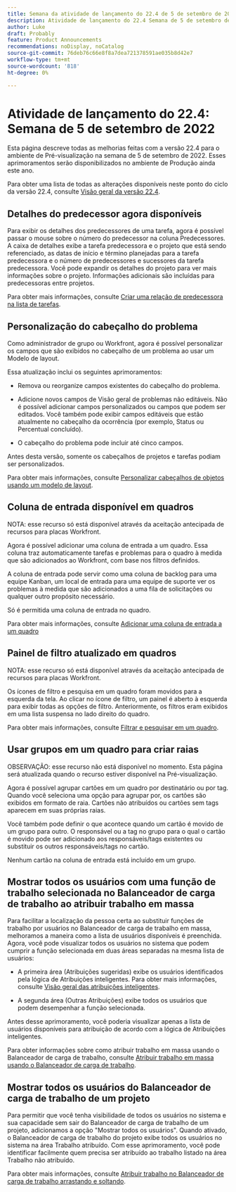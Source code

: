 ```yaml
---
title: Semana da atividade de lançamento do 22.4 de 5 de setembro de 2022
description: Atividade de lançamento do 22.4 Semana de 5 de setembro de 2022
author: Luke
draft: Probably
feature: Product Announcements
recommendations: noDisplay, noCatalog
source-git-commit: 76deb76c66e8f8a7dea721378591ae035b8d42e7
workflow-type: tm+mt
source-wordcount: '818'
ht-degree: 0%

---
```



# Atividade de lançamento do 22.4: Semana de 5 de setembro de 2022

Esta página descreve todas as melhorias feitas com a versão 22.4 para o ambiente de Pré-visualização na semana de 5 de setembro de 2022. Esses aprimoramentos serão disponibilizados no ambiente de Produção ainda este ano.

Para obter uma lista de todas as alterações disponíveis neste ponto do ciclo da versão 22.4, consulte [Visão geral da versão 22.4](/help/quicksilver/product-announcements/product-releases/22.4-release-activity/22-4-release-overview.md).

## Detalhes do predecessor agora disponíveis

Para exibir os detalhes dos predecessores de uma tarefa, agora é possível passar o mouse sobre o número do predecessor na coluna Predecessores. A caixa de detalhes exibe a tarefa predecessora e o projeto que está sendo referenciado, as datas de início e término planejadas para a tarefa predecessora e o número de predecessores e sucessores da tarefa predecessora. Você pode expandir os detalhes do projeto para ver mais informações sobre o projeto. Informações adicionais são incluídas para predecessoras entre projetos.

Para obter mais informações, consulte [Criar uma relação de predecessora na lista de tarefas](/help/quicksilver/manage-work/tasks/use-prdcssrs/create-predecessors-on-task-list.md).

## Personalização do cabeçalho do problema

Como administrador de grupo ou Workfront, agora é possível personalizar os campos que são exibidos no cabeçalho de um problema ao usar um Modelo de layout.

Essa atualização inclui os seguintes aprimoramentos:

* Remova ou reorganize campos existentes do cabeçalho do problema.

* Adicione novos campos de Visão geral de problemas não editáveis. Não é possível adicionar campos personalizados ou campos que podem ser editados. Você também pode exibir campos editáveis que estão atualmente no cabeçalho da ocorrência (por exemplo, Status ou Percentual concluído).

* O cabeçalho do problema pode incluir até cinco campos.

Antes desta versão, somente os cabeçalhos de projetos e tarefas podiam ser personalizados.

Para obter mais informações, consulte [Personalizar cabeçalhos de objetos usando um modelo de layout](/help/quicksilver/administration-and-setup/customize-workfront/use-layout-templates/customize-object-headers.md).

## Coluna de entrada disponível em quadros

NOTA: esse recurso só está disponível através da aceitação antecipada de recursos para placas Workfront.

Agora é possível adicionar uma coluna de entrada a um quadro. Essa coluna traz automaticamente tarefas e problemas para o quadro à medida que são adicionados ao Workfront, com base nos filtros definidos.

A coluna de entrada pode servir como uma coluna de backlog para uma equipe Kanban, um local de entrada para uma equipe de suporte ver os problemas à medida que são adicionados a uma fila de solicitações ou qualquer outro propósito necessário.

Só é permitida uma coluna de entrada no quadro.

Para obter mais informações, consulte [Adicionar uma coluna de entrada a um quadro](/help/quicksilver/agile/use-boards-agile-planning-tools/add-intake-column-to-board.md)

## Painel de filtro atualizado em quadros

NOTA: esse recurso só está disponível através da aceitação antecipada de recursos para placas Workfront.

Os ícones de filtro e pesquisa em um quadro foram movidos para a esquerda da tela. Ao clicar no ícone de filtro, um painel é aberto à esquerda para exibir todas as opções de filtro. Anteriormente, os filtros eram exibidos em uma lista suspensa no lado direito do quadro.

Para obter mais informações, consulte [Filtrar e pesquisar em um quadro](/help/quicksilver/agile/get-started-with-boards/filter-search-in-board.md).

## Usar grupos em um quadro para criar raias

OBSERVAÇÃO: esse recurso não está disponível no momento. Esta página será atualizada quando o recurso estiver disponível na Pré-visualização.

Agora é possível agrupar cartões em um quadro por destinatário ou por tag. Quando você seleciona uma opção para agrupar por, os cartões são exibidos em formato de raia. Cartões não atribuídos ou cartões sem tags aparecem em suas próprias raias.

Você também pode definir o que acontece quando um cartão é movido de um grupo para outro. O responsável ou a tag no grupo para o qual o cartão é movido pode ser adicionado aos responsáveis/tags existentes ou substituir os outros responsáveis/tags no cartão.

Nenhum cartão na coluna de entrada está incluído em um grupo.

## Mostrar todos os usuários com uma função de trabalho selecionada no Balanceador de carga de trabalho ao atribuir trabalho em massa

Para facilitar a localização da pessoa certa ao substituir funções de trabalho por usuários no Balanceador de carga de trabalho em massa, melhoramos a maneira como a lista de usuários disponíveis é preenchida. Agora, você pode visualizar todos os usuários no sistema que podem cumprir a função selecionada em duas áreas separadas na mesma lista de usuários:

* A primeira área (Atribuições sugeridas) exibe os usuários identificados pela lógica de Atribuições inteligentes. Para obter mais informações, consulte [Visão geral das atribuições inteligentes](/help/quicksilver/manage-work/tasks/assign-tasks/smart-assignments.md).

* A segunda área (Outras Atribuições) exibe todos os usuários que podem desempenhar a função selecionada.

Antes desse aprimoramento, você poderia visualizar apenas a lista de usuários disponíveis para atribuição de acordo com a lógica de Atribuições inteligentes.

Para obter informações sobre como atribuir trabalho em massa usando o Balanceador de carga de trabalho, consulte [Atribuir trabalho em massa usando o Balanceador de carga de trabalho](/help/quicksilver/resource-mgmt/workload-balancer/assign-work-in-workload-balancer-in-bulk.md).

## Mostrar todos os usuários do Balanceador de carga de trabalho de um projeto

Para permitir que você tenha visibilidade de todos os usuários no sistema e sua capacidade sem sair do Balanceador de carga de trabalho de um projeto, adicionamos a opção &quot;Mostrar todos os usuários&quot;. Quando ativado, o Balanceador de carga de trabalho do projeto exibe todos os usuários no sistema na área Trabalho atribuído. Com esse aprimoramento, você pode identificar facilmente quem precisa ser atribuído ao trabalho listado na área Trabalho não atribuído.

Para obter mais informações, consulte [Atribuir trabalho no Balanceador de carga de trabalho arrastando e soltando](/help/quicksilver/resource-mgmt/workload-balancer/assign-work-in-workload-balancer-by-drag-and-drop.md).

